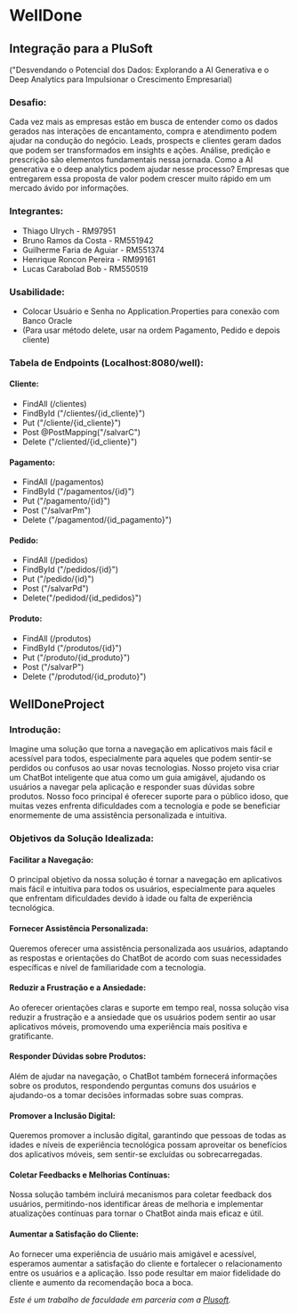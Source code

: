 # WellDone

## Integração para a PluSoft
("Desvendando o Potencial dos Dados: Explorando a AI Generativa e o Deep Analytics para Impulsionar o Crescimento Empresarial)

### Desafio:
Cada vez mais as empresas estão em busca de entender como os dados gerados nas interações de encantamento, compra e atendimento podem ajudar na condução do negócio. Leads, prospects e clientes geram dados que podem ser transformados em insights e ações. Análise, predição e prescrição são elementos fundamentais nessa jornada. Como a AI generativa e o deep analytics podem ajudar nesse processo? Empresas que entregarem essa proposta de valor podem crescer muito rápido em um mercado ávido por informações.

### Integrantes:
- Thiago Ulrych - RM97951
- Bruno Ramos da Costa - RM551942
- Guilherme Faria de Aguiar - RM551374
- Henrique Roncon Pereira - RM99161
- Lucas Carabolad Bob - RM550519

### Usabilidade:
- Colocar Usuário e Senha no Application.Properties para conexão com Banco Oracle
- (Para usar método delete, usar na ordem Pagamento, Pedido e depois cliente)

### Tabela de Endpoints (Localhost:8080/well):
#### Cliente:
- FindAll (/clientes)
- FindById ("/clientes/{id_cliente}")
- Put ("/cliente/{id_cliente}")
- Post @PostMapping("/salvarC")
- Delete ("/cliented/{id_cliente}")

#### Pagamento:
- FindAll (/pagamentos)
- FindById ("/pagamentos/{id}")
- Put ("/pagamento/{id}")
- Post ("/salvarPm")
- Delete ("/pagamentod/{id_pagamento}")

#### Pedido:
- FindAll (/pedidos)
- FindById ("/pedidos/{id}")
- Put ("/pedido/{id}")
- Post ("/salvarPd")
- Delete("/pedidod/{id_pedidos}")

#### Produto:
- FindAll (/produtos)
- FindById ("/produtos/{id}")
- Put ("/produto/{id_produto}")
- Post ("/salvarP")
- Delete ("/produtod/{id_produto}")

## WellDoneProject

### Introdução:
Imagine uma solução que torna a navegação em aplicativos mais fácil e acessível para todos, especialmente para aqueles que podem sentir-se perdidos ou confusos ao usar novas tecnologias. Nosso projeto visa criar um ChatBot inteligente que atua como um guia amigável, ajudando os usuários a navegar pela aplicação e responder suas dúvidas sobre produtos. Nosso foco principal é oferecer suporte para o público idoso, que muitas vezes enfrenta dificuldades com a tecnologia e pode se beneficiar enormemente de uma assistência personalizada e intuitiva.

### Objetivos da Solução Idealizada:
#### Facilitar a Navegação:
O principal objetivo da nossa solução é tornar a navegação em aplicativos mais fácil e intuitiva para todos os usuários, especialmente para aqueles que enfrentam dificuldades devido à idade ou falta de experiência tecnológica.

#### Fornecer Assistência Personalizada:
Queremos oferecer uma assistência personalizada aos usuários, adaptando as respostas e orientações do ChatBot de acordo com suas necessidades específicas e nível de familiaridade com a tecnologia.

#### Reduzir a Frustração e a Ansiedade:
Ao oferecer orientações claras e suporte em tempo real, nossa solução visa reduzir a frustração e a ansiedade que os usuários podem sentir ao usar aplicativos móveis, promovendo uma experiência mais positiva e gratificante.

#### Responder Dúvidas sobre Produtos:
Além de ajudar na navegação, o ChatBot também fornecerá informações sobre os produtos, respondendo perguntas comuns dos usuários e ajudando-os a tomar decisões informadas sobre suas compras.

#### Promover a Inclusão Digital:
Queremos promover a inclusão digital, garantindo que pessoas de todas as idades e níveis de experiência tecnológica possam aproveitar os benefícios dos aplicativos móveis, sem sentir-se excluídas ou sobrecarregadas.

#### Coletar Feedbacks e Melhorias Contínuas:
Nossa solução também incluirá mecanismos para coletar feedback dos usuários, permitindo-nos identificar áreas de melhoria e implementar atualizações contínuas para tornar o ChatBot ainda mais eficaz e útil.

#### Aumentar a Satisfação do Cliente:
Ao fornecer uma experiência de usuário mais amigável e acessível, esperamos aumentar a satisfação do cliente e fortalecer o relacionamento entre os usuários e a aplicação. Isso pode resultar em maior fidelidade do cliente e aumento da recomendação boca a boca.

*Este é um trabalho de faculdade em parceria com a [Plusoft](https://www.plusoft.com.br/).*
